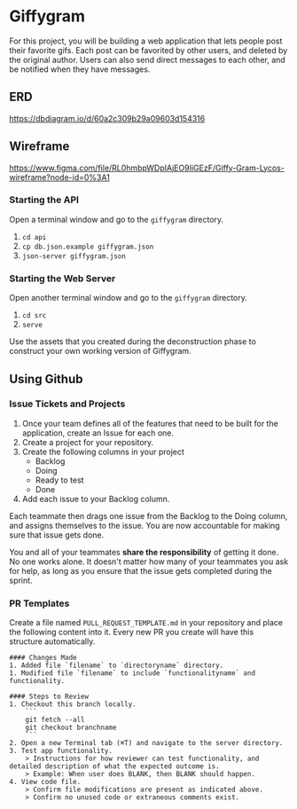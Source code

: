 # Giffygram

For this project, you will be building a web application that lets people post their favorite gifs. Each post can be favorited by other users, and deleted by the original author. Users can also send direct messages to each other, and be notified when they have messages.

## ERD

https://dbdiagram.io/d/60a2c309b29a09603d154316

## Wireframe

https://www.figma.com/file/RL0hmbpWDpIAjEO9IiGEzF/Giffy-Gram-Lycos-wireframe?node-id=0%3A1

### Starting the API

Open a terminal window and go to the `giffygram` directory.

1. `cd api`
1. `cp db.json.example giffygram.json`
1. `json-server giffygram.json`

### Starting the Web Server

Open another terminal window and go to the `giffygram` directory.

1. `cd src`
1. `serve`

Use the assets that you created during the deconstruction phase to construct your own working version of Giffygram.

## Using Github

### Issue Tickets and Projects

1. Once your team defines all of the features that need to be built for the application, create an Issue for each one.
1. Create a project for your repository.
1. Create the following columns in your project
   - Backlog
   - Doing
   - Ready to test
   - Done
1. Add each issue to your Backlog column.

Each teammate then drags one issue from the Backlog to the Doing column, and assigns themselves to the issue. You are now accountable for making sure that issue gets done.

You and all of your teammates **share the responsibility** of getting it done. No one works alone. It doesn't matter how many of your teammates you ask for help, as long as you ensure that the issue gets completed during the sprint.

### PR Templates

Create a file named `PULL_REQUEST_TEMPLATE.md` in your repository and place the following content into it. Every new PR you create will have this structure automatically.

````text
#### Changes Made
1. Added file `filename` to `directoryname` directory.
1. Modified file `filename` to include `functionalityname` and functionality.
​
#### Steps to Review
1. Checkout this branch locally.
    ```
    git fetch --all
    git checkout branchname
    ```
2. Open a new Terminal tab (⌘T) and navigate to the server directory.
3. Test app functionality.
    > Instructions for how reviewer can test functionality, and detailed description of what the expected outcome is.
    > Example: When user does BLANK, then BLANK should happen.
4. View code file.
    > Confirm file modifications are present as indicated above.
    > Confirm no unused code or extraneous comments exist.
````
